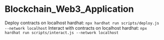 # Blockchain_Web3_Application

Deploy contracts on localhost hardhat: `npx hardhat run scripts/deploy.js --network localhost`
Interact with contracts on localhost hardhat: `npx hardhat run scripts/interact.js --network localhost`